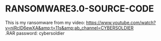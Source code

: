 # RANSOMWARE3.0-SOURCE-CODE
This is my ransomware from my video: https://www.youtube.com/watch?v=niRclD6ewXA&amp;t=11s&amp;ab_channel=CYBERSOLDIER
<br> .RAR password: cybersoldier
